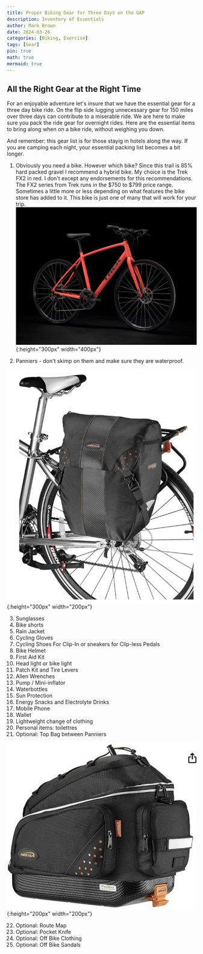 ```yaml
---
title: Proper Biking Gear for Three Days on the GAP 
description: Inventory of Essentials
author: Mark Brown
date: 2024-03-26
categories: [Biking, Exercise]
tags: [Gear]
pin: true
math: true
mermaid: true
---
```

##  All the Right Gear at the Right Time

 For an enjoyable adventure let's insure that we have the essential gear for a three day bike ride.  On the flip side lugging unnecessary gear for 150 miles over three days can contribute to a miserable ride.  We are here to make sure you pack the ride gear for overnight rides.  Here are the essential items to bring along when on a bike ride, without weighing you down.

 And remember:  this gear list is for those stayig in hotels along the way.  If you are camping each night, your essential packing list becomes a bit longer.

1.  Obviously you need a bike. However which bike?  Since this trail is 85% hard packed gravel I recommend a hybrid bike.  My choice is the Trek FX2 in red. I don't except any endorsements for this recommendations.  The FX2 series from Trek runs in the $750 to $799 price range.  Sometimes a little more or less depending on what features the bike store has added to it.  This bike is just one of many that will work for your trip.
 ![bike](/assets/img/trek.png){:height="300px" width="400px"}

2. Panniers  - don't skimp on them and make sure they are waterproof.

![panniers](/assets/img/pannier-on-bike.png){:height="300px" width="200px"}


3. Sunglasses
4. Bike shorts
5. Rain Jacket
6. Cycling Gloves
7. Cycling Shoes For Clip-In or sneakers for Clip-less Pedals
8. Bike Helmet
9. First Aid Kit
10. Head light or bike light
11. Patch Kit and Tire Levers
12. Allen Wrenches
13. Pump / Mini-inflator
14. Waterbottles
15. Sun Protection
16. Energy Snacks and Electrolyte Drinks
17. Mobile Phone
18. Wallet
19. Lightweight change of clothing 
20. Personal items: toilettres
21. Optional:  Top Bag between Panniers

![topbag](/assets/img/topbag.png){:height="200px" width="200px"}

22. Optional:  Route Map
23. Optional:  Pocket Knife
24. Optional:  Off Bike Clothing
25. Optional:  Off Bike Sandals

